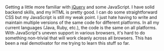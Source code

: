 Getting a little more familiar with [jQuery](http://docs.jquery.com/) and some
JavaScript.  I have solid backend skills, and my HTML is pretty good.  I can do
some straightforward CSS but my JavaScript is still my weak point.  I just hate
having to write and maintain multiple versions of the same code for different
platforms.  In all my current languages (Java, Ruby, etc.), the code is the same
on all platforms.  With JavaScript's uneven support in various browsers, it's
hard to do something non-trivial that will work cleanly across all browsers.
This has been a real demotivator for me trying to learn this stuff so far.

